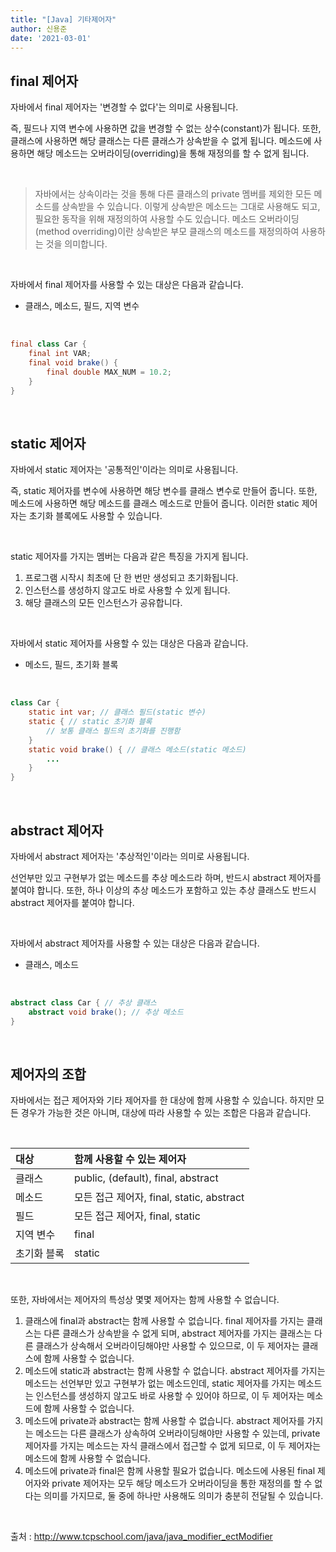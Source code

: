 ```yaml
---
title: "[Java] 기타제어자"
author: 신용준
date: '2021-03-01'
---
```


## final 제어자

자바에서 final 제어자는 '변경할 수 없다'는 의미로 사용됩니다.

즉, 필드나 지역 변수에 사용하면 값을 변경할 수 없는 상수(constant)가 됩니다.
또한, 클래스에 사용하면 해당 클래스는 다른 클래스가 상속받을 수 없게 됩니다.
메소드에 사용하면 해당 메소드는 오버라이딩(overriding)을 통해 재정의를 할 수 없게 됩니다.

<br>

>자바에서는 상속이라는 것을 통해 다른 클래스의 private 멤버를 제외한 모든 메소드를 상속받을 수 있습니다.
이렇게 상속받은 메소드는 그대로 사용해도 되고, 필요한 동작을 위해 재정의하여 사용할 수도 있습니다.
메소드 오버라이딩(method overriding)이란 상속받은 부모 클래스의 메소드를 재정의하여 사용하는 것을 의미합니다.

<br>

자바에서 final 제어자를 사용할 수 있는 대상은 다음과 같습니다.
- 클래스, 메소드, 필드, 지역 변수

<br>

```java
final class Car {
    final int VAR;
    final void brake() {
        final double MAX_NUM = 10.2;
    }
}
```

<br>

## static 제어자

자바에서 static 제어자는 '공통적인'이라는 의미로 사용됩니다.

즉, static 제어자를 변수에 사용하면 해당 변수를 클래스 변수로 만들어 줍니다.
또한, 메소드에 사용하면 해당 메소드를 클래스 메소드로 만들어 줍니다.
이러한 static 제어자는 초기화 블록에도 사용할 수 있습니다.

<br>

static 제어자를 가지는 멤버는 다음과 같은 특징을 가지게 됩니다.

1. 프로그램 시작시 최초에 단 한 번만 생성되고 초기화됩니다.
2. 인스턴스를 생성하지 않고도 바로 사용할 수 있게 됩니다.
3. 해당 클래스의 모든 인스턴스가 공유합니다.

<br>

자바에서 static 제어자를 사용할 수 있는 대상은 다음과 같습니다.

- 메소드, 필드, 초기화 블록

<br>

```java
class Car {
    static int var; // 클래스 필드(static 변수)
    static { // static 초기화 블록
        // 보통 클래스 필드의 초기화를 진행함
    }
    static void brake() { // 클래스 메소드(static 메소드)
        ...
    }
}
```

<br>

## abstract 제어자

자바에서 abstract 제어자는 '추상적인'이라는 의미로 사용됩니다.

선언부만 있고 구현부가 없는 메소드를 추상 메소드라 하며, 반드시 abstract 제어자를 붙여야 합니다.
또한, 하나 이상의 추상 메소드가 포함하고 있는 추상 클래스도 반드시 abstract 제어자를 붙여야 합니다.

<br>

자바에서 abstract 제어자를 사용할 수 있는 대상은 다음과 같습니다.
- 클래스, 메소드

<br>

```java
abstract class Car { // 추상 클래스
    abstract void brake(); // 추상 메소드
}
```

<br>

## 제어자의 조합

자바에서는 접근 제어자와 기타 제어자를 한 대상에 함께 사용할 수 있습니다.
하지만 모든 경우가 가능한 것은 아니며, 대상에 따라 사용할 수 있는 조합은 다음과 같습니다.

<br>

| 대상 | 함께 사용할 수 있는 제어자 |
|:-|:-|
| 클래스 | public, (default), final, abstract |
| 메소드 | 모든 접근 제어자, final, static, abstract|
| 필드 | 모든 접근 제어자, final, static |
| 지역 변수 | final |
| 초기화 블록 | static |

<br>

또한, 자바에서는 제어자의 특성상 몇몇 제어자는 함께 사용할 수 없습니다.

1. 클래스에 final과 abstract는 함께 사용할 수 없습니다.
final 제어자를 가지는 클래스는 다른 클래스가 상속받을 수 없게 되며, abstract 제어자를 가지는 클래스는 다른 클래스가 상속해서 오버라이딩해야만 사용할 수 있으므로, 이 두 제어자는 클래스에 함께 사용할 수 없습니다.
2. 메소드에 static과 abstract는 함께 사용할 수 없습니다.
abstract 제어자를 가지는 메소드는 선언부만 있고 구현부가 없는 메소드인데, static 제어자를 가지는 메소드는 인스턴스를 생성하지 않고도 바로 사용할 수 있어야 하므로, 이 두 제어자는 메소드에 함께 사용할 수 없습니다.
3. 메소드에 private과 abstract는 함께 사용할 수 없습니다.
abstract 제어자를 가지는 메소드는 다른 클래스가 상속하여 오버라이딩해야만 사용할 수 있는데, private 제어자를 가지는 메소드는 자식 클래스에서 접근할 수 없게 되므로, 이 두 제어자는 메소드에 함께 사용할 수 없습니다.
4. 메소드에 private과 final은 함께 사용할 필요가 없습니다.
메소드에 사용된 final 제어자와 private 제어자는 모두 해당 메소드가 오버라이딩을 통한 재정의를 할 수 없다는 의미를 가지므로, 둘 중에 하나만 사용해도 의미가 충분히 전달될 수 있습니다.

<br>

출처 : http://www.tcpschool.com/java/java_modifier_ectModifier